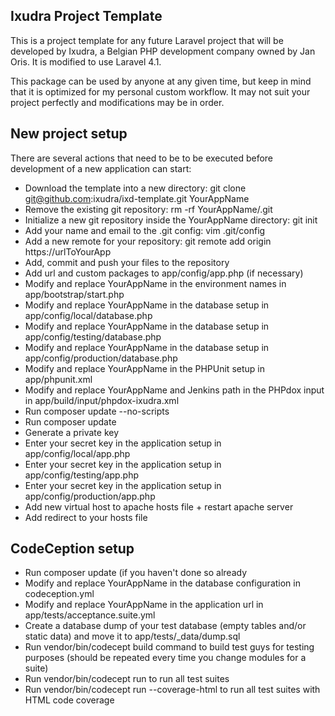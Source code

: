 ## Ixudra Project Template

This is a project template for any future Laravel project that will be developed by Ixudra, a Belgian PHP development company owned by Jan Oris. It is modified to use Laravel 4.1.

This package can be used by anyone at any given time, but keep in mind that it is optimized for my personal custom workflow. It may not suit your project perfectly and modifications may be in order.


## New project setup

There are several actions that need to be to be executed before development of a new application can start:

 - Download the template into a new directory: git clone git@github.com:ixudra/ixd-template.git YourAppName
 - Remove the existing git repository: rm -rf YourAppName/.git
 - Initialize a new git repository inside the YourAppName directory: git init
 - Add your name and email to the .git config: vim .git/config
 - Add a new remote for your repository: git remote add origin https://urlToYourApp
 - Add, commit and push your files to the repository
 - Add url and custom packages to app/config/app.php (if necessary)
 - Modify and replace YourAppName in the environment names in app/bootstrap/start.php
 - Modify and replace YourAppName in the database setup in app/config/local/database.php
 - Modify and replace YourAppName in the database setup in app/config/testing/database.php
 - Modify and replace YourAppName in the database setup in app/config/production/database.php
 - Modify and replace YourAppName in the PHPUnit setup in app/phpunit.xml
 - Modify and replace YourAppName and Jenkins path in the PHPdox input in app/build/input/phpdox-ixudra.xml
 - Run composer update --no-scripts
 - Run composer update
 - Generate a private key
 - Enter your secret key in the application setup in app/config/local/app.php
 - Enter your secret key in the application setup in app/config/testing/app.php
 - Enter your secret key in the application setup in app/config/production/app.php
 - Add new virtual host to apache hosts file + restart apache server
 - Add redirect to your hosts file


## CodeCeption setup

 - Run composer update (if you haven't done so already
 - Modify and replace YourAppName in the database configuration in codeception.yml
 - Modify and replace YourAppName in the application url in app/tests/acceptance.suite.yml
 - Create a database dump of your test database (empty tables and/or static data) and move it to app/tests/_data/dump.sql
 - Run vendor/bin/codecept build command to build test guys for testing purposes (should be repeated every time you change modules for a suite)
 - Run vendor/bin/codecept run to run all test suites
 - Run vendor/bin/codecept run --coverage-html to run all test suites with HTML code coverage


